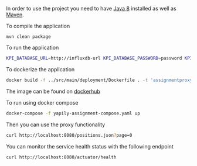 In order to use the project you need to have [Java 8](https://www.oracle.com/technetwork/java/javase/overview/java8-2100321.html) installed as well as [Maven](http://maven.apache.org/).

To compile the application

```
mvn clean package
```

To run the application

```bash
KPI_DATABASE_URL=http://influxdb-url KPI_DATABASE_PASSWORD=password KPI_DATABASE_USERNAME=username mvn spring-boot:run
```

To dockerize the application

```bash
docker build -f ../src/main/deployment/Dockerfile . -t 'assignmentproxy:latest'
```

The image can be found on [dockerhub](https://hub.docker.com/r/yapilyassignment/assignmentproxy)

To run using docker compose

```bash
docker-compose -f yapily-assignment-compose.yaml up
```

Then you can use the proxy functionality

```bash
curl http://localhost:8080/positions.json?page=0
```

You can monitor the service health status with the following endpoint

```bash
curl http://localhost:8080/actuator/health
```

